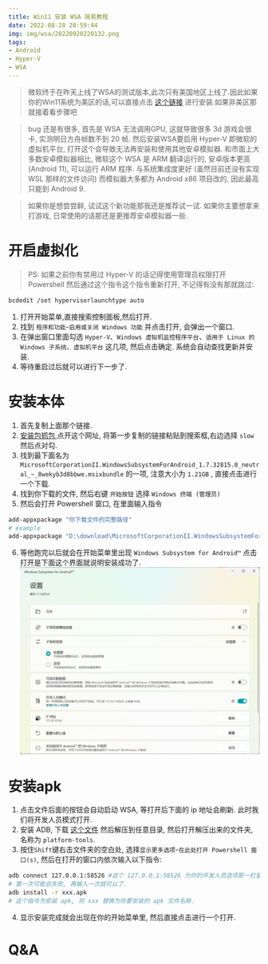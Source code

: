 ```yaml
---
title: Win11 安装 WSA 简易教程
date: 2022-08-28 20:59:44
img: img/wsa/20220920220132.png
tags:
- Android
- Hyper-V
- WSA
---
```

> 微软终于在昨天上线了WSA的测试版本,此次只有美国地区上线了.因此如果你的Win11系统为美区的话,可以直接点击 [这个链接](https://www.microsoft.com/store/productId/9P3395VX91NR "这个链接") 进行安装.如果非美区那就接着看步骤吧

> bug 还是有很多, 首先是 WSA 无法调用GPU, 这就导致很多 3d 游戏会很卡, 实测明日方舟帧数不到 20 帧. 然后安装WSA要启用 Hyper-V 即微软的虚拟机平台, 打开这个会导致无法再安装和使用其他安卓模拟器. 和市面上大多数安卓模拟器相比, 微软这个 WSA 是 ARM 翻译运行的, 安卓版本更高 (Android 11), 可以运行 ARM 程序. 与系统集成度更好 (虽然目前还没有实现 WSL 那样的文件访问) 而模拟器大多都为 Android x86 项目改的, 因此最高只能到 Android 9.

> 如果你是想尝尝鲜, 试试这个新功能那我还是推荐试一试. 如果你主要想拿来打游戏, 日常使用的话那还是更推荐安卓模拟器一些.

# 开启虚拟化

> PS: 如果之前你有禁用过 Hyper-V 的话记得使用管理员权限打开 Powershell 然后通过这个指令这个指令重新打开, 不记得有没有那就跳过:
```bash
bcdedit /set hypervisorlaunchtype auto
```

1. 打开开始菜单,直接搜索控制面板,然后打开.
2. 找到 `程序和功能`-`启用或关闭 Windows 功能` 并点击打开, 会弹出一个窗口.
3. 在弹出窗口里面勾选 `Hyper-V`、`Windows 虚拟机监控程序平台`、`适用于 Linux 的 Windows 子系统`、`虚拟机平台` 这几项, 然后点击确定. 系统会自动查找更新并安装.
4. 等待重启过后就可以进行下一步了.

# 安装本体

1. 首先复制上面那个链接.
2. [安装包抓包](https://store.rg-adguard.net/ "安装包抓包"),点开这个网址, 将第一步复制的链接粘贴到搜索框,右边选择 `slow` 然后点对勾.
3. 找到最下面名为 `MicrosoftCorporationII.WindowsSubsystemForAndroid_1.7.32815.0_neutral_~_8wekyb3d8bbwe.msixbundle` 的一项, 注意大小为 `1.21GB` , 直接点击进行一个下载.
4. 找到你下载的文件, 然后右键 `开始按钮` 选择 `Windows 终端 (管理员)`
5. 然后会打开 Powershell 窗口, 在里面输入指令
```bash
add-appxpackage "你下载文件的完整路径" 
# example
add-appxpackage "D:\download\MicrosoftCorporationII.WindowsSubsystemForAndroid_1.7.32815.0_neutral_~_8wekyb3d8bbwe.msixbundle"
```
6. 等他跑完以后就会在开始菜单里出现 `Windows Subsystem for Android™` 点击打开是下面这个界面就说明安装成功了.
![](/img/wsa/20220920220234.png)  

# 安装apk
1. 点击文件后面的按钮会自动启动 WSA, 等打开后下面的 ip 地址会刷新. 此时我们将开发人员模式打开.
2. 安装 ADB, 下载 [这个文件](https://nas.axro.top/index.php/s/frYxCHg7FfabNEY "这个文件") 然后解压到任意目录, 然后打开解压出来的文件夹, 名称为 `platform-tools`.
3. 按住`Shift`键右击文件夹的空白处, 选择`显示更多选项`-`在此处打开 Powershell 窗口(s)`, 然后在打开的窗口内依次输入以下指令:
```bash
adb connect 127.0.0.1:58526 #这个 127.0.0.1:58526 为你的开发人员选项那一栏里显示的地址.
# 第一次可能会失败, 再输入一次就可以了.
adb install -r xxx.apk
# 这个指令为安装 apk, 将 xxx 替换为你要安装的 apk 文件名称.
```
4. 显示安装完成就会出现在你的开始菜单里, 然后直接点击进行一个打开. 

# Q&A